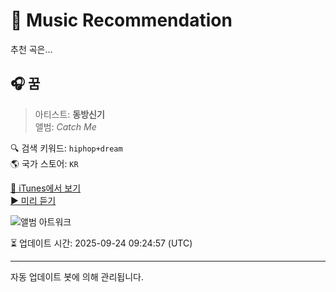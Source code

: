 
# 🎵 Music Recommendation

추천 곡은...

## 🎧 꿈  
> 아티스트: **동방신기**  
> 앨범: _Catch Me_  

🔍 검색 키워드: `hiphop+dream`  
🌎 국가 스토어: `KR`

[🔗 iTunes에서 보기](https://music.apple.com/kr/album/%EA%BF%88/854900587?i=854900745&uo=4)  
[▶️ 미리 듣기](https://audio-ssl.itunes.apple.com/itunes-assets/AudioPreview125/v4/71/5e/17/715e17eb-c178-8c88-b757-b4aa8389a796/mzaf_9985846836228902823.plus.aac.p.m4a)

![앨범 아트워크](https://is1-ssl.mzstatic.com/image/thumb/Music/v4/ff/8f/b8/ff8fb8b4-f295-ecef-f37f-e045b2854981/asset.jpg/100x100bb.jpg)

⏳ 업데이트 시간: 2025-09-24 09:24:57 (UTC)

---
자동 업데이트 봇에 의해 관리됩니다.
